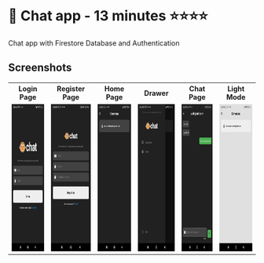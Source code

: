 # 📒 Chat app - 13 minutes ⭐⭐⭐⭐
Chat app with Firestore Database and Authentication

<h2>Screenshots</h2>
<table width = "100%" style = "table-layout: fixed;">
  <tr>
    <th>Login Page</th>
    <th>Register Page</th>
    <th>Home Page</th>
    <th>Drawer</th>
    <th>Chat Page</th>
    <th>Light Mode</th>
  </tr>
  <tr>
    <td><img src = "https://github.com/kadu-pudin/Free-Flutter-Masterclass/blob/main/apps_screenshots/Chat%20App/login_page.png" style= "width: 180px; height: 300px;" alt = "Create a note with title and text"></td>
    <td><img src = "https://github.com/kadu-pudin/Free-Flutter-Masterclass/blob/main/apps_screenshots/Chat%20App/register_page.png" style= "width: 180px; height: 300px" alt = "Update a note changing its title and text"></td>
    <td><img src = "https://github.com/kadu-pudin/Free-Flutter-Masterclass/blob/main/apps_screenshots/Chat%20App/home_page.png" style= "width: 180px; height: 300px;" alt = "Navigate to homescreen or settings"></td>
    <td><img src = "https://github.com/kadu-pudin/Free-Flutter-Masterclass/blob/main/apps_screenshots/Chat%20App/drawer.png" style= "width: 180px; height: 300px;" alt = "Switch to change theme mode"></td>
    <td><img src = "https://github.com/kadu-pudin/Free-Flutter-Masterclass/blob/main/apps_screenshots/Chat%20App/chat_page.png" style= "width: 180px; height: 300px;"  alt = "Switch to change theme mode"></td>
    <td><img src = "https://github.com/kadu-pudin/Free-Flutter-Masterclass/blob/main/apps_screenshots/Chat%20App/light_mode.png" style= "width: 180px; height: 300px;"  alt = "Light mode variant"></td>
  </tr>
</table>

